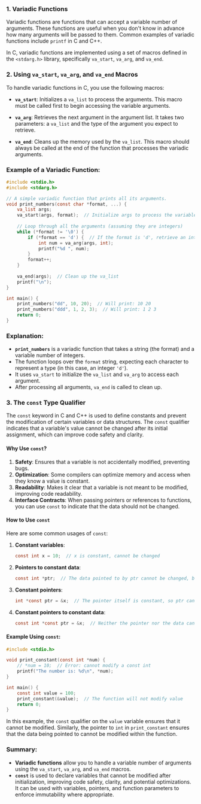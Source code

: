 ### 1. **Variadic Functions**

Variadic functions are functions that can accept a variable number of arguments. These functions are useful when you don't know in advance how many arguments will be passed to them. Common examples of variadic functions include `printf` in C and C++.

In C, variadic functions are implemented using a set of macros defined in the `<stdarg.h>` library, specifically `va_start`, `va_arg`, and `va_end`.

### 2. **Using `va_start`, `va_arg`, and `va_end` Macros**

To handle variadic functions in C, you use the following macros:

- **`va_start`**: Initializes a `va_list` to process the arguments. This macro must be called first to begin accessing the variable arguments.
  
- **`va_arg`**: Retrieves the next argument in the argument list. It takes two parameters: a `va_list` and the type of the argument you expect to retrieve.

- **`va_end`**: Cleans up the memory used by the `va_list`. This macro should always be called at the end of the function that processes the variadic arguments.

### Example of a Variadic Function:

```c
#include <stdio.h>
#include <stdarg.h>

// A simple variadic function that prints all its arguments.
void print_numbers(const char *format, ...) {
    va_list args;
    va_start(args, format);  // Initialize args to process the variable arguments
    
    // Loop through all the arguments (assuming they are integers)
    while (*format != '\0') {
        if (*format == 'd') {  // If the format is 'd', retrieve an integer
            int num = va_arg(args, int);
            printf("%d ", num);
        }
        format++;
    }
    
    va_end(args);  // Clean up the va_list
    printf("\n");
}

int main() {
    print_numbers("dd", 10, 20);  // Will print: 10 20
    print_numbers("ddd", 1, 2, 3);  // Will print: 1 2 3
    return 0;
}
```

### Explanation:

- **`print_numbers`** is a variadic function that takes a string (the format) and a variable number of integers.
- The function loops over the `format` string, expecting each character to represent a type (in this case, an integer `'d'`).
- It uses `va_start` to initialize the `va_list` and `va_arg` to access each argument.
- After processing all arguments, `va_end` is called to clean up.

### 3. **The `const` Type Qualifier**

The `const` keyword in C and C++ is used to define constants and prevent the modification of certain variables or data structures. The `const` qualifier indicates that a variable's value cannot be changed after its initial assignment, which can improve code safety and clarity.

#### Why Use `const`?

1. **Safety**: Ensures that a variable is not accidentally modified, preventing bugs.
2. **Optimization**: Some compilers can optimize memory and access when they know a value is constant.
3. **Readability**: Makes it clear that a variable is not meant to be modified, improving code readability.
4. **Interface Contracts**: When passing pointers or references to functions, you can use `const` to indicate that the data should not be changed.

#### How to Use `const`

Here are some common usages of `const`:

1. **Constant variables**:
   ```c
   const int x = 10;  // x is constant, cannot be changed
   ```

2. **Pointers to constant data**:
   ```c
   const int *ptr;  // The data pointed to by ptr cannot be changed, but ptr itself can point to another address
   ```

3. **Constant pointers**:
   ```c
   int *const ptr = &x;  // The pointer itself is constant, so ptr cannot be reassigned, but the data it points to can be changed
   ```

4. **Constant pointers to constant data**:
   ```c
   const int *const ptr = &x;  // Neither the pointer nor the data can be changed
   ```

#### Example Using `const`:

```c
#include <stdio.h>

void print_constant(const int *num) {
    // *num = 10;  // Error: cannot modify a const int
    printf("The number is: %d\n", *num);
}

int main() {
    const int value = 100;
    print_constant(&value);  // The function will not modify value
    return 0;
}
```

In this example, the `const` qualifier on the `value` variable ensures that it cannot be modified. Similarly, the pointer to `int` in `print_constant` ensures that the data being pointed to cannot be modified within the function.

### Summary:

- **Variadic functions** allow you to handle a variable number of arguments using the `va_start`, `va_arg`, and `va_end` macros.
- **`const`** is used to declare variables that cannot be modified after initialization, improving code safety, clarity, and potential optimizations. It can be used with variables, pointers, and function parameters to enforce immutability where appropriate.